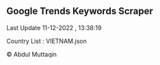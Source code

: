 

## Google Trends Keywords Scraper 
 
Last Update 11-12-2022 , 13:38:19

Country List :
VIETNAM.json



© Abdul Muttaqin 

